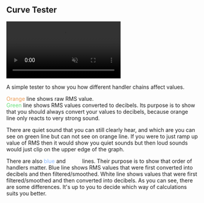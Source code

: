 ## Curve Tester

<div><video src="docs/examples/resources/curve-tester.mp4" autoplay loop muted title="Curve Tester"></div>

A simple tester to show you how different handler chains affect values.

<span style="color: #ec9a53" >Orange</span> line shows raw RMS value.<br/>
<span style="color: #64de78" >Green</span> line shows RMS values converted to decibels. Its purpose is to show that you should always convert your values to decibels, because orange line only reacts to very strong sound.

There are quiet sound that you can still clearly hear, and which are you can see on green line but can not see on orange line. If you were to just ramp up value of RMS then it would show you quiet sounds but then loud sounds would just clip on the upper edge of the graph.

There are also <span style="color: #88b8ff" >blue</span> and <span style="color: #fff" >white</span> lines. Their purpose is to show that order of handlers matter. Blue line shows RMS values that were first converted into decibels and then filtered/smoothed. White line shows values that were first filtered/smoothed and then converted into decibels. As you can see, there are some differences. It's up to you to decide which way of calculations suits you better.
